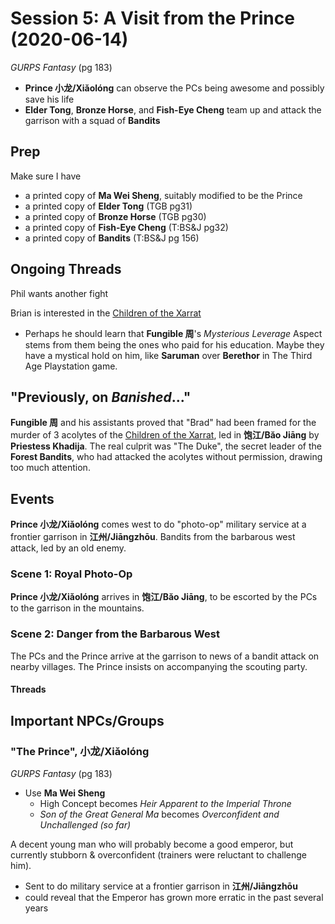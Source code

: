 # Session 5: A Visit from the Prince (2020-06-14)

_GURPS Fantasy_ (pg 183)
- **Prince 小龙/Xiǎolóng** can observe the PCs being awesome and possibly
  save his life
- **Elder Tong**, **Bronze Horse**, and **Fish-Eye Cheng** team up and
  attack the garrison with a squad of **Bandits**

## Prep
Make sure I have
- a printed copy of **Ma Wei Sheng**, suitably modified to be the Prince
- a printed copy of **Elder Tong** (TGB pg31)
- a printed copy of **Bronze Horse** (TGB pg30)
- a printed copy of **Fish-Eye Cheng** (T:BS&J pg32)
- a printed copy of **Bandits** (T:BS&J pg 156)

## Ongoing Threads
Phil wants another fight

Brian is interested in the [Children of the Xarrat](../cthulhu_missionaries.md)
- Perhaps he should learn that **Fungible 周**'s _Mysterious Leverage_ Aspect
  stems from them being the ones who paid for his education. Maybe they have a
  mystical hold on him, like **Saruman** over **Berethor** in The Third Age
  Playstation game.

## "Previously, on _Banished_..."
**Fungible 周** and his assistants proved that "Brad" had been framed for the
murder of 3 acolytes of the [Children of the Xarrat](../cthulhu_missionaries.md),
led in **饱江/Băo Jiāng** by **Priestess Khadija**. The real culprit was
"The Duke", the secret leader of the **Forest Bandits**, who had attacked the
acolytes without permission, drawing too much attention.

## Events
**Prince 小龙/Xiǎolóng** comes west to do "photo-op" military service at a
frontier garrison in **江州/Jiāngzhōu**. Bandits from the barbarous west attack,
led by an old enemy.

### Scene 1: Royal Photo-Op
**Prince 小龙/Xiǎolóng** arrives in **饱江/Băo Jiāng**, to be escorted
by the PCs to the garrison in the mountains.

### Scene 2: Danger from the Barbarous West
The PCs and the Prince arrive at the garrison to news of a bandit attack on
nearby villages. The Prince insists on accompanying the scouting party.

#### Threads

## Important NPCs/Groups

### "The Prince", 小龙/Xiǎolóng
_GURPS Fantasy_ (pg 183)
- Use **Ma Wei Sheng**
  - High Concept becomes _Heir Apparent to the Imperial Throne_
  - _Son of the Great General Ma_ becomes
  _Overconfident and Unchallenged (so far)_

A decent young man who will probably become a good emperor,
but currently stubborn & overconfident (trainers were reluctant to challenge him).
- Sent to do military service at a frontier garrison in **江州/Jiāngzhōu**
- could reveal that the Emperor has grown more erratic in the past several years

